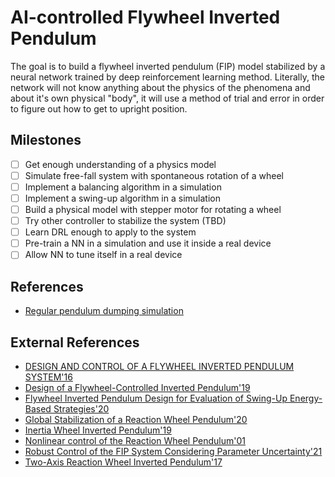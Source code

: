 # AI-controlled Flywheel Inverted Pendulum

The goal is to build a flywheel inverted pendulum (FIP) model stabilized by a neural network trained by deep reinforcement learning method. Literally, the network will not know anything about the physics of the phenomena and about it's own physical "body", it will use a method of trial and error in order to figure out how to get to upright position.


## Milestones

- [ ] Get enough understanding of a physics model
- [ ] Simulate free-fall system with spontaneous rotation of a wheel
- [ ] Implement a balancing algorithm in a simulation
- [ ] Implement a swing-up algorithm in a simulation
- [ ] Build a physical model with stepper motor for rotating a wheel
- [ ] Try other controller to stabilize the system (TBD)
- [ ] Learn DRL enough to apply to the system
- [ ] Pre-train a NN in a simulation and use it inside a real device
- [ ] Allow NN to tune itself in a real device

## References

- [Regular pendulum dumping simulation](https://colab.research.google.com/drive/1u6tl5SG2cvKg8DLndMQ9u2ieP07KyDuc#scrollTo=PbFrm5GsAxk4)

## External References

- [DESIGN AND CONTROL OF A FLYWHEEL INVERTED PENDULUM SYSTEM'16](articles/design_and_control_of_a_flywheel_inverted_pendulum_system.pdf)
- [Design of a Flywheel-Controlled Inverted Pendulum'19](articles/design_of_a_flywheel-controlled_inverted_pendulum_2019.pdf)
- [Flywheel Inverted Pendulum Design for Evaluation of Swing-Up Energy-Based Strategies'20](articles/flywheel_inverted_pendulum_design_for_evaluation_of_swing-up_energy-based_strategies_2020.pdf)
- [Global Stabilization of a Reaction Wheel Pendulum'20](articles/global_stabilization_of_a_reaction_wheel_pendulum_2020.pdf)
- [Inertia Wheel Inverted Pendulum'19](articles/inertia_wheel_inverted_pendulum_2019.pdf)
- [Nonlinear control of the Reaction Wheel Pendulum'01](articles/nonlinear_control_of_the_reaction_wheel_pendulum_2001.pdf)
- [Robust Control of the FIP System Considering Parameter Uncertainty'21](articles/robust_control_of_the_fip_system_considering_parameter_uncertainty_2021.pdf)
- [Two-Axis Reaction Wheel Inverted Pendulum'17](articles/two-axis_reaction_wheel_inverted_pendulum_2017.pdf)